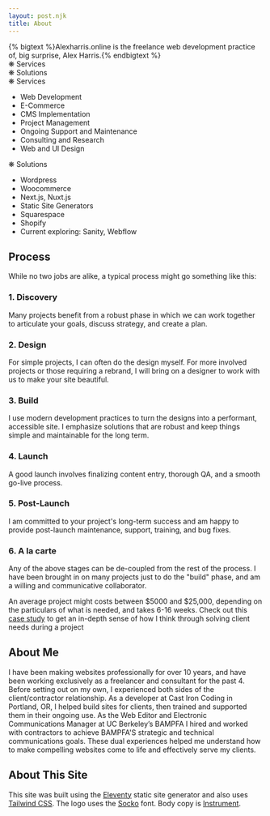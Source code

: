 ```yaml
---
layout: post.njk
title: About
---
```


<div class="flex flex-col md:flex-row gap-8 items-center my-12">
    <div class="w-full">
        {% bigtext %}Alexharris.online is the freelance web development practice of, big surprise, Alex Harris.{% endbigtext %}
    </div>        
</div>

<div class="offerings-grid my-16 relative max-md:border-0">
    <div class="border-r top-fade max-sm:hidden"></div>
    <div class="w-full border-r-0 md:border-r pl-4 p-2 text-2xl top-fade relative max-md:hidden">
        <div class="md:absolute left-4 bottom-2 instrument-serif">❋ Services</div>      
    </div>
    <div class="w-full border-r-0 md:border-r pr-4 p-2 text-2xl top-fade relative max-md:hidden">
        <div class="md:absolute left-4 bottom-2 instrument-serif">❋ Solutions</div>  
    </div>
    <div class="top-fade max-sm:hidden max-md:border-0"></div>
    <div class="border-t md:border-y border-r max-md:border-0"></div>
    <div class="border-t md:border-y border-r max-md:border-0">
        <div class="instrument-serif md:hidden">❋ Services</div>   
        <ul class="pl-10 leading-snug">
            <li>Web Development</li>
            <li>E-Commerce</li>
            <li>CMS Implementation</li>
            <li>Project Management</li>
            <li>Ongoing Support and Maintenance</li>
            <li>Consulting and Research</li>
            <li>Web and UI Design</li> 
        </ul>
    </div>
    <div class="md:border-y md:border-r max-md:border-0">
        <div class="instrument-serif md:hidden">❋ Solutions</div>   
        <ul class="pl-10 leading-snug">
            <li>Wordpress</li>
            <li>Woocommerce</li>
            <li>Next.js, Nuxt.js</li>
            <li>Static Site Generators</li>
            <li>Squarespace</li>
            <li>Shopify</li>
            <li>Current exploring: Sanity, Webflow</li>
        </ul>        
    </div>
    <div class="border-t md:border-y max-md:hidden"></div>
    <div class="border-r bottom-fade max-md:hidden"></div>
    <div class="border-r bottom-fade max-md:hidden"></div>
    <div class="border-r bottom-fade max-md:hidden"></div>
    <div class="bottom-fade max-sm:hidden"></div>        
</div>

<h2 class="instrument-serif" >Process</h2>
<p>While no two jobs are alike, a typical process might go something like this:</p>

<div class="full-width grid grid-cols-1 md:grid-cols-2 lg:grid-cols-3 gap-4 mx-auto my-16">
    <div class="card">
        <h3 class="">1. Discovery</h3>
        <p>Many projects benefit from a robust phase in which we can work together to articulate your goals, discuss strategy, and create a plan.</p>
    </div>
    <div class="card">
        <h3 class="">2. Design</h3>
        <p>For simple projects, I can often do the design myself. For more involved projects or those requiring a rebrand, I will bring on a designer to work with us to make your site beautiful.</p>
    </div>
    <div class="card">
        <h3 class="">3. Build</h3>
        <p>I use modern development practices to turn the designs into a performant, accessible site. I emphasize solutions that are robust and keep things simple and maintainable for the long term.</p>
    </div>
    <div class="card">
        <h3 class="">4. Launch</h3>
        <p>A good launch involves finalizing content entry, thorough QA, and a smooth go-live process.</p>
    </div>
    <div class="card">
        <h3 class="">5. Post-Launch</h3>
        <p>I am committed to your project's long-term success and am happy to provide post-launch maintenance, support, training, and bug fixes.</p>
    </div>    
    <div class="card">
        <h3 class="">6. A la carte</h3>
        <p>Any of the above stages can be de-coupled from the rest of the process. I have been brought in on many projects just to do the "build" phase, and am a willing and communicative collaborator.</p>
    </div>                         
</div>

An average project might costs between $5000 and $25,000, depending on the particulars of what is needed, and takes 6-16 weeks. Check out this [case study](/blog/cckw) to get an in-depth sense of how I think through solving client needs during a project


<h2 class="instrument-serif" >About Me</h2>

I have been making websites professionally for over 10 years, and have been working exclusively as a freelancer and consultant for the past 4. Before setting out on my own, I experienced both sides of the client/contractor relationship. As a developer at Cast Iron Coding in Portland, OR, I helped build sites for clients, then trained and supported them in their ongoing use. As the Web Editor and Electronic Communications Manager at UC Berkeley’s BAMPFA I hired and worked with contractors to achieve BAMPFA'S strategic and technical communications goals. These dual experiences helped me understand how to make compelling websites come to life and effectively serve my clients.

<h2 class="instrument-serif" >About This Site</h2>

This site was built using the <a href="https://www.11ty.dev/">Eleventy</a> static site generator and also uses <a href="https://tailwindcss.com/">Tailwind CSS</a>. The logo uses the <a href="https://store.overlaptype.com/fonts/socko">Socko</a> font. Body copy is <a href="https://fonts.google.com/specimen/Instrument+Sans">Instrument</a>.
